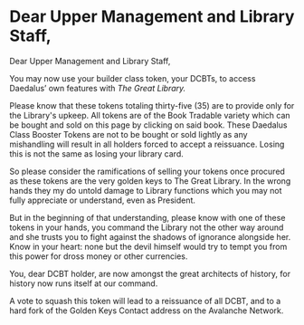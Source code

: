 # Dear Upper Management and Library Staff,

Dear Upper Management and Library Staff,

You may now use your builder class token, your DCBTs, to access Daedalus’ own features with _The Great Library._

Please know that these tokens totaling thirty-five (35) are to provide only for the Library's upkeep. All tokens are of the Book Tradable variety which can be bought and sold on this page by clicking on said book. These Daedalus Class Booster Tokens are not to be bought or sold lightly as any mishandling will result in all holders forced to accept a reissuance. Losing this is not the same as losing your library card.

So please consider the ramifications of selling your tokens once procured as these tokens are the very golden keys to The Great Library. In the wrong hands they my do untold damage to Library functions which you may not fully appreciate or understand, even as President.

But in the beginning of that understanding, please know with one of these tokens in your hands, you command the Library not the other way around and she trusts you to fight against the shadows of ignorance alongside her. Know in your heart: none but the devil himself would try to tempt you from this power for dross money or other currencies.

You, dear DCBT holder, are now amongst the great architects of history, for history now runs itself at our command.

A vote to squash this token will lead to a reissuance of all DCBT, and to a hard fork of the Golden Keys Contact address on the Avalanche Network.
